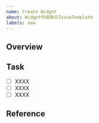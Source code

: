 ```yaml
---
name: Create Widget
about: Widget作成用のIssueTemplate
labels: new
---
```


## Overview

## Task
- [ ] XXXX
- [ ] XXXX
- [ ] XXXX

## Reference